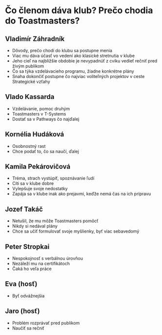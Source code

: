 # Čo členom dáva klub? Prečo chodia do Toastmasters?

## Vladimír Záhradník
- Dôvody, prečo chodí do klubu sa postupne menia
- Viac mu dáva účasť vo vedení ako klasické stretnutia v klube
- Jeho cieľ na najbližšie obdobie je nevypadnúť z cviku vedieť rečniť pred živým publikom
- Čo sa týka vzdelávacieho programu, žiadne konkrétne plány
- Snaha dokončiť postupne čo najviac voliteľných projektov v ceste Strategické vzťahy

## Vlado Kassarda
- Vzdelávanie, pomoc druhým
- Toastmasters v T-Systems
- Dostať sa v Pathways čo najďalej

## Kornélia Hudáková
- Osobnostný rast
- Chce podať to, čo sa naučí, ďalej

## Kamila Pekárovičová
- Tréma, strach vystúpiť, spoznávanie ľudí
- Cíti sa v klube dobre
- Vylepšuje svoje nedostatky
- Zapája sa v klube inak ako prejavmi, keďže nemá čas na ich prípravu

## Jozef Takáč
- Netušil, že mu môže Toastmasters pomôcť
- Nikdy si nedával plány
- Chce sa učiť formulovať svoje myšlienky, byť viac sebavedomý

## Peter Stropkai
- Nespokojnosť s verbálnou úrovňou
- Nezáleží mu na certifikátoch
- Čaká ho veľa práce

## Eva (hosť)
- Byť odvážnejšia

## Jaro (hosť)
- Problém rozprávať pred publikom
- Naučiť sa rečniť